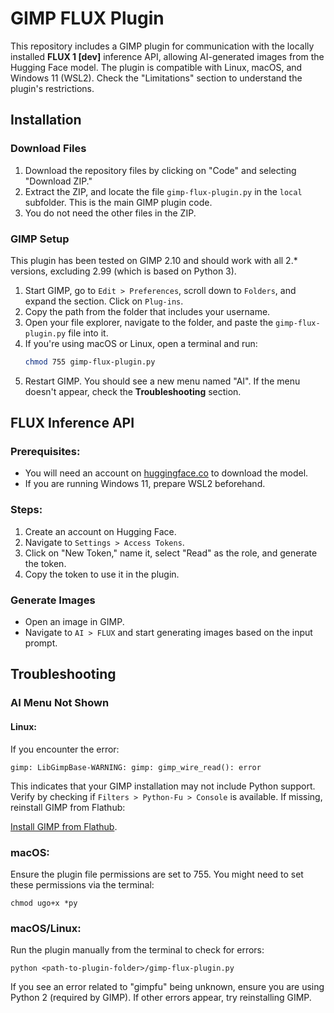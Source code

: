 # GIMP FLUX Plugin

This repository includes a GIMP plugin for communication with the locally installed **FLUX 1 [dev]** inference API, allowing AI-generated images from the Hugging Face model. The plugin is compatible with Linux, macOS, and Windows 11 (WSL2). Check the "Limitations" section to understand the plugin's restrictions.

## Installation

### Download Files
1. Download the repository files by clicking on "Code" and selecting "Download ZIP."
2. Extract the ZIP, and locate the file `gimp-flux-plugin.py` in the `local` subfolder. This is the main GIMP plugin code.
3. You do not need the other files in the ZIP.

### GIMP Setup
This plugin has been tested on GIMP 2.10 and should work with all 2.* versions, excluding 2.99 (which is based on Python 3).

1. Start GIMP, go to `Edit > Preferences`, scroll down to `Folders`, and expand the section. Click on `Plug-ins`.
2. Copy the path from the folder that includes your username.
3. Open your file explorer, navigate to the folder, and paste the `gimp-flux-plugin.py` file into it.
4. If you're using macOS or Linux, open a terminal and run:
    ```bash
    chmod 755 gimp-flux-plugin.py
5. Restart GIMP. You should see a new menu named "AI". If the menu doesn't appear, check the **Troubleshooting** section.

## FLUX Inference API

### Prerequisites:
- You will need an account on [huggingface.co](https://huggingface.co) to download the model.
- If you are running Windows 11, prepare WSL2 beforehand.

### Steps:
1. Create an account on Hugging Face.
2. Navigate to `Settings > Access Tokens`.
3. Click on "New Token," name it, select "Read" as the role, and generate the token.
4. Copy the token to use it in the plugin.

### Generate Images
- Open an image in GIMP.
- Navigate to `AI > FLUX` and start generating images based on the input prompt.

## Troubleshooting

### AI Menu Not Shown

#### Linux:
If you encounter the error:

    
    gimp: LibGimpBase-WARNING: gimp: gimp_wire_read(): error

This indicates that your GIMP installation may not include Python support. Verify by checking if `Filters > Python-Fu > Console` is available. If missing, reinstall GIMP from Flathub:

[Install GIMP from Flathub](https://flathub.org/apps/details/org.gimp.GIMP).

### macOS:
Ensure the plugin file permissions are set to 755. You might need to set these permissions via the terminal:

    
    chmod ugo+x *py

### macOS/Linux:
Run the plugin manually from the terminal to check for errors:

    
    python <path-to-plugin-folder>/gimp-flux-plugin.py

If you see an error related to "gimpfu" being unknown, ensure you are using Python 2 (required by GIMP). If other errors appear, try reinstalling GIMP.



